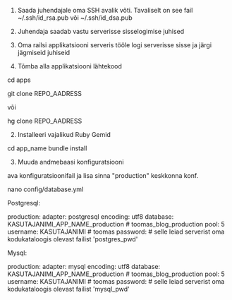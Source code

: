 
1. Saada juhendajale oma SSH avalik võti. Tavaliselt on see fail ~/.ssh/id_rsa.pub või ~/.ssh/id_dsa.pub

2. Juhendaja saadab vastu serverisse sisselogimise juhised

3. Oma railsi applikatsiooni serveris tööle logi serverisse sisse ja järgi jägmiseid juhiseid



1. Tõmba alla applikatsiooni lähtekood 

cd apps

git clone REPO_AADRESS

või

hg clone REPO_AADRESS



2. Installeeri vajalikud Ruby Gemid

cd app_name 
bundle install

3. Muuda andmebaasi konfiguratsiooni

ava konfiguratsioonifail ja lisa sinna "production" keskkonna konf.

nano config/database.yml

Postgresql:

production:
  adapter: postgresql
  encoding: utf8
  database: KASUTAJANIMI_APP_NAME_production # toomas_blog_production
  pool: 5
  username: KASUTAJANIMI # toomas
  password: # selle leiad serverist oma kodukataloogis olevast failist 'postgres_pwd'

Mysql:

production:
  adapter: mysql
  encoding: utf8
  database: KASUTAJANIMI_APP_NAME_production # toomas_blog_production
  pool: 5
  username: KASUTAJANIMI # toomas
  password: # selle leiad serverist oma kodukataloogis olevast failist 'mysql_pwd'

